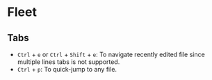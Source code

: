 # Fleet

## Tabs

* `Ctrl` + `e` or `Ctrl` + `Shift` + `e`: To navigate recently edited file since multiple lines tabs is not supported.
* `Ctrl` + `p`: To quick-jump to any file.
